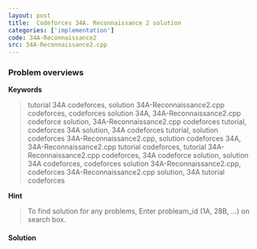 ```yaml
---
layout: post
title:  Codeforces 34A. Reconnaissance 2 solution
categories: ['implementation']
code: 34A-Reconnaissance2
src: 34A-Reconnaissance2.cpp
---
```

### **Problem overviews**

**Keywords**
> tutorial 34A codeforces, solution 34A-Reconnaissance2.cpp codeforces, codeforces solution 34A, 34A-Reconnaissance2.cpp codeforce solution, 34A-Reconnaissance2.cpp codeforces tutorial, codeforces 34A solution, 34A codeforces tutorial, solution codeforces 34A-Reconnaissance2.cpp, solution codeforces 34A, 34A-Reconnaissance2.cpp tutorial codeforces, tutorial 34A-Reconnaissance2.cpp codeforces, 34A codeforce solution, solution 34A codeforces, codeforces solution 34A-Reconnaissance2.cpp, codeforces 34A-Reconnaissance2.cpp solution, 34A tutorial codeforces

**Hint**
> To find solution for any problems, Enter probleam_id (1A, 28B, ...) on search box. 

#### **Solution**



